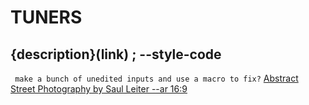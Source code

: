 # TUNERS 
## {description}(link) ; --style-code 


``` make a bunch of unedited inputs and use a macro to fix?```
[Abstract Street Photography by Saul Leiter --ar 16:9](https://tuner.midjourney.com/RppqYWS?answer=y9usOOPa7Si6tu)
